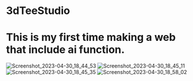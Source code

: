 # 3dTeeStudio
# This is my first time making a web that include ai function.

![Screenshot_2023-04-30_18_44_53](https://user-images.githubusercontent.com/112695067/235379901-6688690e-baaa-4009-be11-96be2ec847f9.png)
![Screenshot_2023-04-30_18_45_11](https://user-images.githubusercontent.com/112695067/235379926-d670a031-d419-47a3-9c7e-ebb655bcd518.png)
![Screenshot_2023-04-30_18_45_35](https://user-images.githubusercontent.com/112695067/235379949-3827f99e-8d13-4bef-bfd2-a8ab4a61b3d4.png)
![Screenshot_2023-04-30_18_58_02](https://user-images.githubusercontent.com/112695067/235379954-19c1c783-9144-4aa8-862f-9b45bfb679de.png)
